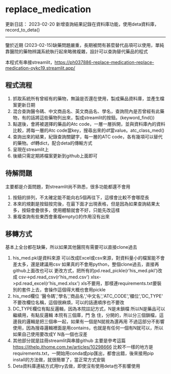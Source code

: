 # replace_medication

更新日誌：
2023-02-20 新增查詢結果記錄在資料庫功能，使用deta資料庫，record_to_deta()

---

鑒於近期 (2023-02-15)缺藥問題嚴重，長期被問有甚麼替代品項可以使用，單純靠醫院的藥物辨識系統執行起來略微複雜，設計可以查詢替代藥品的程式

本程式有串接streamlit，https://ph037886-replace-medication-replace-medication-oykc19.streamlit.app/

## 程式流程
1. 抓取系統所有曾經有的藥物，無論是否還在使用，製成藥品資料庫，並產生檔案更新日期
2. 混合查詢醫令碼、中文商品名、英文商品名、學名，查詢院內是否曾經有此藥物，有的話將這些藥物列出來，製成streamlit的按鈕。(keyword_find())
3. 點選後，會將被選擇的藥品的Atc code，一層一層拆開，並與資料庫內的資料比較，將每一層的Atc code當key，搜尋出來的df當value。atc_class_med()
4. 查詢出來的結果，紀錄查詢關鍵字，每一層的ATC code，各有幾項可以替代的藥物。df轉dict，配合deta的傳輸方式
5. 呈現在streamlit上
6. 後續只需定期將檔案更新到github上面即可

## 待解問題
主要都是介面問題，對streamlit尚不熟悉，很多功能都還不會用
1. 按鈕的排列，不太確定能不能向右5個再往下，這樣會比較不會哪麼長
2. 本來的規劃是按鈕按完後，在最下面才出現表格，但是因為如果查詢結果太多，按鈕會疊很多，使用體驗就會不好，只能先改這樣
3. 重複查詢有些東西會重複empty()的作用沒有出來

## 移轉方式
基本上全台都在缺藥，所以如果其他醫院有需要可以直接clone過去
1. his_med.pkl是資料來源
   可以改成Excel或csv來源，對資料量小的檔案能不會差太多，還是建議用csv
   如果真的不會用python，整個clone過去，直接再github上面改也可以
   更改方式，把所有的pd.read_pickle(r'his_med.pkl')改成
     csv->pd.read_csv(r'his_med.csv')
     xlsx->pd.read_excel(r'his_med.xlsx')
   xls不要用，那樣連requirements.txt要裝別的套件上去，會操作這個得大概也會用pickle
2. his_med欄位 '醫令碼','學名','商品名','中文名','ATC_CODE','櫃位','DC_TYPE'
   不要改欄位名稱，這個很麻煩，可以的話連順序也不要改
3. DC_TYPE欄位有點反邏輯，因為本院註記方式，N是未鎖檔
   所以N是藥品可以繼續用，有點反邏輯
   本院有三個庫，門 急 住，分開的，所以分三個鎖檔，這邊我的邏輯是把三個串一起，如果有一個是N就視為還再用
   不過這部分不影響使用，因為搜尋邏輯裡面是用contains，也就是有任何一個有N就可以，所以如果自己使用要改成Y N各一個也沒差
4. 其他部分就是註冊streamlit與串接github
   主要是參考這篇 https://ithelp.ithome.com.tw/articles/10298666
   比較不一樣的地方是requirements.txt，一開始用conda或pip匯出，都會出錯，後來接用pip install的方法做，就很簡單了，當正常方式安裝
5. Deta資料庫連結方式用try去做，即使沒有使用deta也不影響使用